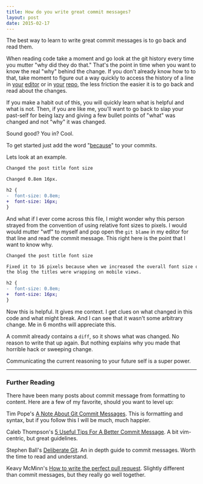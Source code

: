 ```yaml
---
title: How do you write great commit messages?
layout: post
date: 2015-02-17
---
```


The best way to learn to write great commit messages is to go back and read them.

When reading code take a moment and go look at the git history every time you mutter "why did they do that." That's the point in time when you want to know the real "why" behind the change. If you don't already know how to to that, take moment to figure out a way quickly to access the history of a line in [your](https://magit.github.io/) [editor](https://github.com/tpope/vim-fugitive) or in [your](https://github.com/blog/228-playing-the-blame-game) [repo](http://git-scm.com/docs/git-blame), the less friction the easier it is to go back and read about the changes.

If you make a habit out of this, you will quickly learn what is helpful and what is not. Then, if you are like me, you'll want to go back to slap your past-self for being lazy and giving a few bullet points of "what" was changed and not "why" it was changed.

Sound good? You in? Cool.

To get started just add the word "[because](https://twitter.com/sarahmei/status/566667320425066497)" to your commits.

Lets look at an example.

```diff
Changed the post title font size

Changed 0.8em 16px.

h2 {
-  font-size: 0.8em;
+  font-size: 16px;
}
```

And what if I ever come across this file, I might wonder why this person strayed from the convention of using relative font sizes to pixels. I would would mutter "wtf" to myself and pop open the `git blame` in my editor for that line and read the commit message. This right here is the point that I want to know why.


```diff
Changed the post title font size

Fixed it to 16 pixels because when we increased the overall font size on
the blog the titles were wrapping on mobile views.

h2 {
-  font-size: 0.8em;
+  font-size: 16px;
}
```

Now this is helpful. It gives me context. I get clues on what changed in this code and what might break. And I can see that it wasn't some arbitrary change. Me in 6 months will appreciate this.

A commit already contains a `diff`, so it shows what was changed. No reason to write that up again. But nothing explains why you made that horrible hack or sweeping change.

Communicating the current reasoning to your future self is a super power.

----


### Further Reading

There have been many posts about commit message from formatting to content. Here are a few of my favorite, should you want to level up:

Tim Pope's [A Note About Git Commit Messages](http://tbaggery.com/2008/04/19/a-note-about-git-commit-messages.html). This is formatting and syntax, but if you follow this I will be much, much happier.

Caleb Thompson's [5 Useful Tips For A Better Commit Message](http://robots.thoughtbot.com/5-useful-tips-for-a-better-commit-message). A bit vim-centric, but great guidelines.

Stephen Ball's [Deliberate Git](http://rakeroutes.com/blog/deliberate-git/). An in depth guide to commit messages. Worth the time to read and understand.

Keavy McMinn's [How to write the perfect pull request](https://github.com/blog/1943-how-to-write-the-perfect-pull-request). Slightly different than commit messages, but they really go well together.





